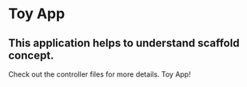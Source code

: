 

# Toy App

## This application helps to understand scaffold concept.

Check out the controller files for more details. Toy App!
